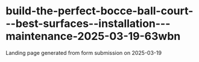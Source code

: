 # build-the-perfect-bocce-ball-court---best-surfaces--installation---maintenance-2025-03-19-63wbn
Landing page generated from form submission on 2025-03-19
